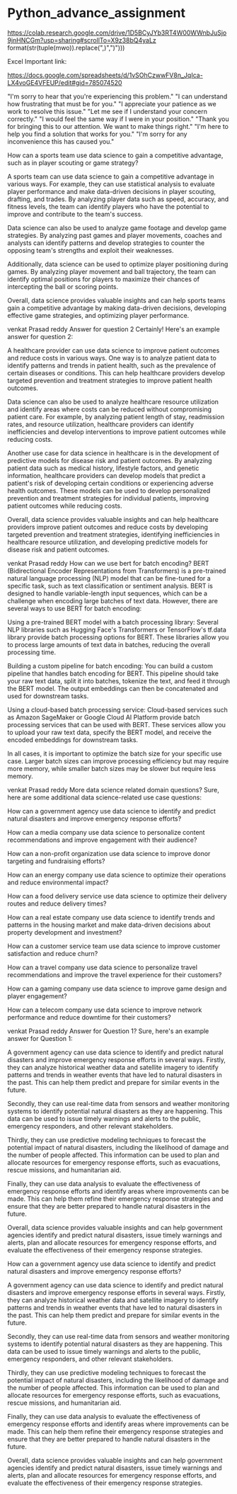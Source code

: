# Python_advance_assignment

https://colab.research.google.com/drive/1D5BCyJYb3RT4W00WWnbJuSjo9jnHNCGm?usp=sharing#scrollTo=X9z38bQ4yaLz
format(str(tuple(mwo)).replace(",)",")")))

Excel Important link:

https://docs.google.com/spreadsheets/d/1vSOhCzwwFV8n_JqIca-LX4voGE4VFEUP/edit#gid=785074520



"I'm sorry to hear that you're experiencing this problem."
"I can understand how frustrating that must be for you."
"I appreciate your patience as we work to resolve this issue."
"Let me see if I understand your concern correctly."
"I would feel the same way if I were in your position."
"Thank you for bringing this to our attention. We want to make things right."
"I'm here to help you find a solution that works for you."
"I'm sorry for any inconvenience this has caused you."


How can a sports team use data science to gain a competitive advantage, such as in player scouting or game strategy?

A sports team can use data science to gain a competitive advantage in various ways. For example, they can use statistical analysis to evaluate player performance and make data-driven decisions in player scouting, drafting, and trades. By analyzing player data such as speed, accuracy, and fitness levels, the team can identify players who have the potential to improve and contribute to the team's success.

Data science can also be used to analyze game footage and develop game strategies. By analyzing past games and player movements, coaches and analysts can identify patterns and develop strategies to counter the opposing team's strengths and exploit their weaknesses.

Additionally, data science can be used to optimize player positioning during games. By analyzing player movement and ball trajectory, the team can identify optimal positions for players to maximize their chances of intercepting the ball or scoring points.

Overall, data science provides valuable insights and can help sports teams gain a competitive advantage by making data-driven decisions, developing effective game strategies, and optimizing player performance.





venkat Prasad reddy
Answer for question 2
Certainly! Here's an example answer for question 2:

A healthcare provider can use data science to improve patient outcomes and reduce costs in various ways. One way is to analyze patient data to identify patterns and trends in patient health, such as the prevalence of certain diseases or conditions. This can help healthcare providers develop targeted prevention and treatment strategies to improve patient health outcomes.

Data science can also be used to analyze healthcare resource utilization and identify areas where costs can be reduced without compromising patient care. For example, by analyzing patient length of stay, readmission rates, and resource utilization, healthcare providers can identify inefficiencies and develop interventions to improve patient outcomes while reducing costs.

Another use case for data science in healthcare is in the development of predictive models for disease risk and patient outcomes. By analyzing patient data such as medical history, lifestyle factors, and genetic information, healthcare providers can develop models that predict a patient's risk of developing certain conditions or experiencing adverse health outcomes. These models can be used to develop personalized prevention and treatment strategies for individual patients, improving patient outcomes while reducing costs.

Overall, data science provides valuable insights and can help healthcare providers improve patient outcomes and reduce costs by developing targeted prevention and treatment strategies, identifying inefficiencies in healthcare resource utilization, and developing predictive models for disease risk and patient outcomes.





venkat Prasad reddy
How can we use bert for batch encoding?
BERT (Bidirectional Encoder Representations from Transformers) is a pre-trained natural language processing (NLP) model that can be fine-tuned for a specific task, such as text classification or sentiment analysis. BERT is designed to handle variable-length input sequences, which can be a challenge when encoding large batches of text data. However, there are several ways to use BERT for batch encoding:

Using a pre-trained BERT model with a batch processing library: Several NLP libraries such as Hugging Face's Transformers or TensorFlow's tf.data library provide batch processing options for BERT. These libraries allow you to process large amounts of text data in batches, reducing the overall processing time.

Building a custom pipeline for batch encoding: You can build a custom pipeline that handles batch encoding for BERT. This pipeline should take your raw text data, split it into batches, tokenize the text, and feed it through the BERT model. The output embeddings can then be concatenated and used for downstream tasks.

Using a cloud-based batch processing service: Cloud-based services such as Amazon SageMaker or Google Cloud AI Platform provide batch processing services that can be used with BERT. These services allow you to upload your raw text data, specify the BERT model, and receive the encoded embeddings for downstream tasks.

In all cases, it is important to optimize the batch size for your specific use case. Larger batch sizes can improve processing efficiency but may require more memory, while smaller batch sizes may be slower but require less memory.





venkat Prasad reddy
More data science related domain questions?
Sure, here are some additional data science-related use case questions:

How can a government agency use data science to identify and predict natural disasters and improve emergency response efforts?

How can a media company use data science to personalize content recommendations and improve engagement with their audience?

How can a non-profit organization use data science to improve donor targeting and fundraising efforts?

How can an energy company use data science to optimize their operations and reduce environmental impact?

How can a food delivery service use data science to optimize their delivery routes and reduce delivery times?

How can a real estate company use data science to identify trends and patterns in the housing market and make data-driven decisions about property development and investment?

How can a customer service team use data science to improve customer satisfaction and reduce churn?

How can a travel company use data science to personalize travel recommendations and improve the travel experience for their customers?

How can a gaming company use data science to improve game design and player engagement?

How can a telecom company use data science to improve network performance and reduce downtime for their customers?





venkat Prasad reddy
Answer for Question 1?
Sure, here's an example answer for Question 1:

A government agency can use data science to identify and predict natural disasters and improve emergency response efforts in several ways. Firstly, they can analyze historical weather data and satellite imagery to identify patterns and trends in weather events that have led to natural disasters in the past. This can help them predict and prepare for similar events in the future.

Secondly, they can use real-time data from sensors and weather monitoring systems to identify potential natural disasters as they are happening. This data can be used to issue timely warnings and alerts to the public, emergency responders, and other relevant stakeholders.

Thirdly, they can use predictive modeling techniques to forecast the potential impact of natural disasters, including the likelihood of damage and the number of people affected. This information can be used to plan and allocate resources for emergency response efforts, such as evacuations, rescue missions, and humanitarian aid.

Finally, they can use data analysis to evaluate the effectiveness of emergency response efforts and identify areas where improvements can be made. This can help them refine their emergency response strategies and ensure that they are better prepared to handle natural disasters in the future.

Overall, data science provides valuable insights and can help government agencies identify and predict natural disasters, issue timely warnings and alerts, plan and allocate resources for emergency response efforts, and evaluate the effectiveness of their emergency response strategies.




How can a government agency use data science to identify and predict natural disasters and improve emergency response efforts?

A government agency can use data science to identify and predict natural disasters and improve emergency response efforts in several ways. Firstly, they can analyze historical weather data and satellite imagery to identify patterns and trends in weather events that have led to natural disasters in the past. This can help them predict and prepare for similar events in the future.

Secondly, they can use real-time data from sensors and weather monitoring systems to identify potential natural disasters as they are happening. This data can be used to issue timely warnings and alerts to the public, emergency responders, and other relevant stakeholders.

Thirdly, they can use predictive modeling techniques to forecast the potential impact of natural disasters, including the likelihood of damage and the number of people affected. This information can be used to plan and allocate resources for emergency response efforts, such as evacuations, rescue missions, and humanitarian aid.

Finally, they can use data analysis to evaluate the effectiveness of emergency response efforts and identify areas where improvements can be made. This can help them refine their emergency response strategies and ensure that they are better prepared to handle natural disasters in the future.

Overall, data science provides valuable insights and can help government agencies identify and predict natural disasters, issue timely warnings and alerts, plan and allocate resources for emergency response efforts, and evaluate the effectiveness of their emergency response strategies.